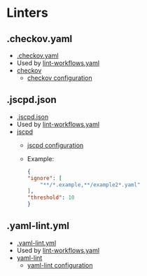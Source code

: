 # Linters

## .checkov.yaml

- [.checkov.yaml]
- Used by [lint-workflows.yaml]
- [checkov]
  - [checkov configuration]

## .jscpd.json

- [.jscpd.json]
- Used by [lint-workflows.yaml]
- [jscpd]
  - [jscpd configuration]
  - Example:

      ```json
      {
      "ignore": [
          "**/*.example,**/example2*.yaml"
      ],
      "threshold": 10
      }
      ```

## .yaml-lint.yml

- [.yaml-lint.yml]
- Used by [lint-workflows.yaml]
- [yaml-lint]
  - [yaml-lint configuration]

[.checkov.yaml]:  .checkov.yaml
[.jscpd.json]: .jscpd.json
[.yaml-lint.yml]: .yaml-lint.yml
[checkov configuration]: https://www.checkov.io/2.Basics/CLI%20Command%20Reference.html
[checkov]: https://www.checkov.io/
[jscpd configuration]: https://github.com/kucherenko/jscpd/tree/master/apps/jscpd#options
[jscpd]: https://github.com/kucherenko/jscpd
[lint-workflows.yaml]: ../workflows/README.md#lint-workflowsyaml
[yaml-lint configuration]: https://yamllint.readthedocs.io/en/stable/configuration.html
[yaml-lint]: https://github.com/adrienverge/yamllint
